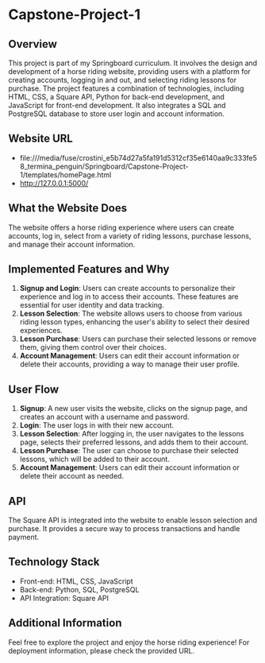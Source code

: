 # Capstone-Project-1

## Overview
This project is part of my Springboard curriculum. It involves the design and development of a horse riding website, providing users with a platform for creating accounts, logging in and out, and selecting riding lessons for purchase. The project features a combination of technologies, including HTML, CSS, a Square API, Python for back-end development, and JavaScript for front-end development. It also integrates a SQL and PostgreSQL database to store user login and account information.

## Website URL
- file:///media/fuse/crostini_e5b74d27a5fa191d5312cf35e6140aa9c333fe58_termina_penguin/Springboard/Capstone-Project-1/templates/homePage.html
- http://127.0.0.1:5000/

## What the Website Does
The website offers a horse riding experience where users can create accounts, log in, select from a variety of riding lessons, purchase lessons, and manage their account information.

## Implemented Features and Why
1. **Signup and Login**: Users can create accounts to personalize their experience and log in to access their accounts. These features are essential for user identity and data tracking.
2. **Lesson Selection**: The website allows users to choose from various riding lesson types, enhancing the user's ability to select their desired experiences.
3. **Lesson Purchase**: Users can purchase their selected lessons or remove them, giving them control over their choices.
4. **Account Management**: Users can edit their account information or delete their accounts, providing a way to manage their user profile.

## User Flow
1. **Signup**: A new user visits the website, clicks on the signup page, and creates an account with a username and password.
2. **Login**: The user logs in with their new account.
3. **Lesson Selection**: After logging in, the user navigates to the lessons page, selects their preferred lessons, and adds them to their account.
4. **Lesson Purchase**: The user can choose to purchase their selected lessons, which will be added to their account.
5. **Account Management**: Users can edit their account information or delete their account as needed.

## API
The Square API is integrated into the website to enable lesson selection and purchase. It provides a secure way to process transactions and handle payment.

## Technology Stack
- Front-end: HTML, CSS, JavaScript
- Back-end: Python, SQL, PostgreSQL
- API Integration: Square API

## Additional Information
Feel free to explore the project and enjoy the horse riding experience! For deployment information, please check the provided URL.
